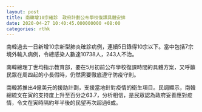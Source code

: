 ```yaml
---
layout: post
title: 南韓增10宗確診　政府計劃公布學校復課具體安排
date: 2020-04-27 10:40:45.000000000 +08:00
categories: rthk
---
```


南韓過去一日新增10宗新型肺炎確診病例，連續5日錄得10宗以下。當中包括7宗境外輸入病例，令總感染人數達10738人，243人不治。

南韓總理丁世均指示教育部，要在5月初前公布學校復課時間的具體方案，又呼籲民眾在周四起的小長假時，仍然需要徹底遵守防疫守則。

南韓將推出4億美元的援助計劃，支援當地針對疫情的衛生項目。民調顯示，南韓總統文在寅的支持度上升至百分之63.7，分析相信，是民眾認為政府妥善應對疫情，令文在寅時隔約年半後的民望再次超過6成。
